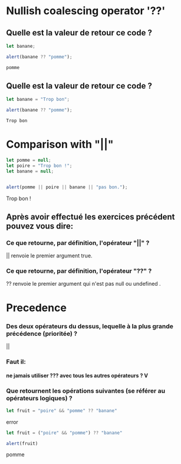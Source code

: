 # Nullish coalescing operator '??'


## Quelle est la valeur de retour ce code ?

```js
let banane;

alert(banane ?? "pomme");

pomme
```

## Quelle est la valeur de retour ce code ?

```js
let banane = "Trop bon";

alert(banane ?? "pomme");

Trop bon
```

# Comparison with "||"

```js
let pomme = null;
let poire = "Trop bon !";
let banane = null;


alert(pomme || poire || banane || "pas bon.");
```
Trop bon !


## Après avoir effectué les exercices précédent pouvez vous dire:

### Ce que retourne, par définition, l'opérateur "||" ?

|| renvoie le premier argument true.

### Ce que retourne, par définition, l'opérateur "??" ?

?? renvoie le premier argument qui n'est pas null ou undefined .


# Precedence

### Des deux opérateurs du dessus, lequelle à la plus grande précédence (prioritée) ?

||

### Faut il:

 #### ne jamais utiliser ??? avec tous les autres opérateurs ? V


### Que retournent les opérations suivantes (se référer au opérateurs logiques) ?

```js
let fruit = "poire" && "pomme" ?? "banane"
```
error

```js
let fruit = ("poire" && "pomme") ?? "banane"

alert(fruit)

```
pomme